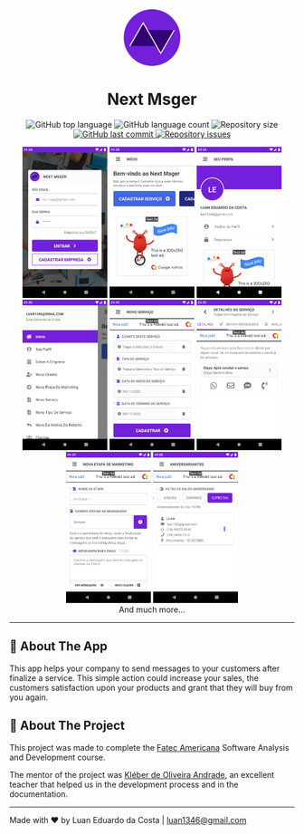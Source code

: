 <div style="text-align: center">
  <img src="design/logos/Round.png" width="100">
</div>

<h1 style="text-align: center">Next Msger</h1>

<p style="text-align: center">
  <img alt="GitHub top language" src="https://img.shields.io/github/languages/top/luanedcosta/next-msger.svg">

  <img alt="GitHub language count" src="https://img.shields.io/github/languages/count/luanedcosta/next-msger.svg">

  <img alt="Repository size" src="https://img.shields.io/github/repo-size/luanedcosta/next-msger.svg">

   <a href="https://github.com/luanedcosta/next-msger/commits/master">
    <img alt="GitHub last commit" src="https://img.shields.io/github/last-commit/luanedcosta/next-msger.svg">
  </a>

  <a href="https://github.com/luanedcosta/next-msger/issues">
    <img alt="Repository issues" src="https://img.shields.io/github/issues/luanedcosta/next-msger.svg">
  </a>
</p>

<div style="text-align: center">
    <img alt="App Screenshot" src="design/screenshots/Login.png" width="150">
    <img alt="App Screenshot" src="design/screenshots/Home.png" width="150">
    <img alt="App Screenshot" src="design/screenshots/User Profile.png" width="150">
    <img alt="App Screenshot" src="design/screenshots/Drawer.png" width="150">
    <img alt="App Screenshot" src="design/screenshots/Service Registration.png" width="150">
    <img alt="App Screenshot" src="design/screenshots/Service Details  - Send Messages Tab.png" width="150">
    <img alt="App Screenshot" src="design/screenshots/Marketing Step Registration.png" width="150">
    <img alt="App Screenshot" src="design/screenshots/Birthday List.png" width="150">
    <div>And much more...</div>
</div>

---

## :page_with_curl: About The App

This app helps your company to send messages to your customers after finalize a service. This simple action could increase your sales, the customers satisfaction upon your products and grant that they will buy from you again.

## :pushpin: About The Project

This project was made to complete the [Fatec Americana](http://www.fatec.edu.br/) Software Analysis and Development course.

The mentor of the project was [Kléber de Oliveira Andrade](https://github.com/kleberandrade), an excellent teacher that helped us in the development process and in the documentation.

---

Made with ♥ by Luan Eduardo da Costa | <luan1346@gmail.com>
